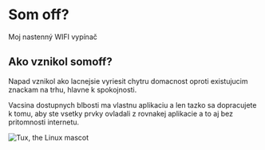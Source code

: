 # Som off?
Moj nastenný WIFI vypínač

## Ako vznikol somoff?
Napad vznikol ako lacnejsie vyriesit chytru domacnost oproti existujucim znackam na trhu, hlavne k spokojnosti.

Vacsina dostupnych blbosti ma vlastnu aplikaciu a len tazko sa dopracujete k tomu, aby ste vsetky prvky ovladali z rovnakej aplikacie a to aj bez pritomnosti internetu.

[logo]:https://github.com/rpisoft/somoff/images/pict1.jpg "Som off?"
![Tux, the Linux mascot](/images/pict1.jpg )
